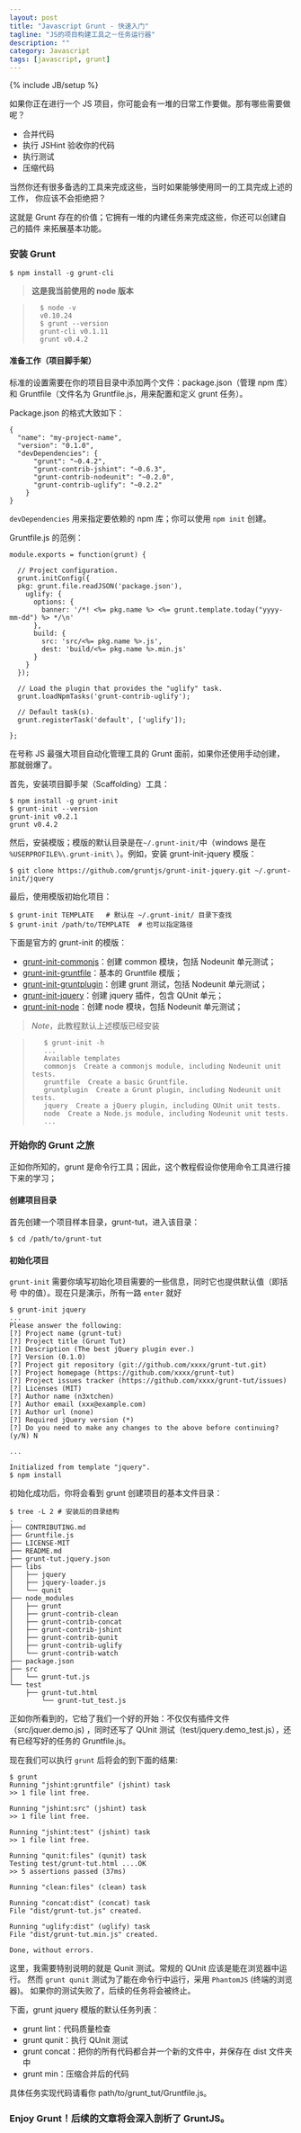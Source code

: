 ```yaml
---
layout: post
title: "Javascript Grunt - 快速入门"
tagline: "JS的项目构建工具之－任务运行器"
description: ""
category: Javascript
tags: [javascript, grunt]
---
```

{% include JB/setup %}

如果你正在进行一个 JS 项目，你可能会有一堆的日常工作要做。那有哪些需要做呢？

+ 合并代码
+ 执行 JSHint 验收你的代码
+ 执行测试
+ 压缩代码

当然你还有很多备选的工具来完成这些，当时如果能够使用同一的工具完成上述的工作，
你应该不会拒绝把？

这就是 Grunt 存在的价值；它拥有一堆的内建任务来完成这些，你还可以创建自己的插件
来拓展基本功能。

### 安装 Grunt

    $ npm install -g grunt-cli

> **这是我当前使用的 node 版本**

>       $ node -v
>       v0.10.24
>       $ grunt --version
>       grunt-cli v0.1.11
>       grunt v0.4.2

#### 准备工作（项目脚手架）

标准的设置需要在你的项目目录中添加两个文件：package.json（管理 npm 库）和
Gruntfile（文件名为 Gruntfile.js，用来配置和定义 grunt 任务）。

Package.json 的格式大致如下：

    {
      "name": "my-project-name",
      "version": "0.1.0",
      "devDependencies": {
          "grunt": "~0.4.2",
          "grunt-contrib-jshint": "~0.6.3",
          "grunt-contrib-nodeunit": "~0.2.0",
          "grunt-contrib-uglify": "~0.2.2"
        }
    }

`devDependencies` 用来指定要依赖的 npm 库；你可以使用 `npm init` 创建。

Gruntfile.js 的范例：

    module.exports = function(grunt) {

      // Project configuration.
      grunt.initConfig({
      pkg: grunt.file.readJSON('package.json'),
        uglify: {
          options: {
            banner: '/*! <%= pkg.name %> <%= grunt.template.today("yyyy-mm-dd") %> */\n'
          },
          build: {
            src: 'src/<%= pkg.name %>.js',
            dest: 'build/<%= pkg.name %>.min.js'
          }
        }
      });
      
      // Load the plugin that provides the "uglify" task.
      grunt.loadNpmTasks('grunt-contrib-uglify');
      
      // Default task(s).
      grunt.registerTask('default', ['uglify']);

    };

在号称 JS 最强大项目自动化管理工具的 Grunt 面前，如果你还使用手动创建，
那就弱爆了。

首先，安装项目脚手架（Scaffolding）工具：

    $ npm install -g grunt-init
    $ grunt-init --version
    grunt-init v0.2.1
    grunt v0.4.2

然后，安装模版；模版的默认目录是在`~/.grunt-init/`中（windows 是在 `%USERPROFILE%\.grunt-init\` ）。例如，安装 grunt-init-jquery 模版：

    $ git clone https://github.com/gruntjs/grunt-init-jquery.git ~/.grunt-init/jquery

最后，使用模版初始化项目：

    $ grunt-init TEMPLATE   # 默认在 ~/.grunt-init/ 目录下查找
    $ grunt-init /path/to/TEMPLATE  # 也可以指定路径

下面是官方的 grunt-init 的模版：

+ [grunt-init-commonjs](https://github.com/gruntjs/grunt-init-commonjs)：创建 common 模块，包括 Nodeunit 单元测试；
+ [grunt-init-gruntfile](https://github.com/gruntjs/grunt-init-gruntfile)：基本的 Gruntfile 模版；
+ [grunt-init-gruntplugin](https://github.com/gruntjs/grunt-init-gruntplugin)：创建 grunt 测试，包括 Nodeunit 单元测试；
+ [grunt-init-jquery](https://github.com/gruntjs/grunt-init-jquery)：创建 jquery 插件，包含 QUnit 单元；
+ [grunt-init-node](https://github.com/gruntjs/grunt-init-node)：创建 node 模块，包括 Nodeunit 单元测试；

> *Note*，此教程默认上述模版已经安装

>        $ grunt-init -h
>        ...
>        Available templates
>        commonjs  Create a commonjs module, including Nodeunit unit tests.       
>        gruntfile  Create a basic Gruntfile.                                      
>        gruntplugin  Create a Grunt plugin, including Nodeunit unit tests.          
>        jquery  Create a jQuery plugin, including QUnit unit tests.            
>        node  Create a Node.js module, including Nodeunit unit tests. 
>        ...

### 开始你的 Grunt 之旅

正如你所知的，grunt 是命令行工具；因此，这个教程假设你使用命令工具进行接下来的学习；

#### 创建项目目录

首先创建一个项目样本目录，grunt-tut，进入该目录：

    $ cd /path/to/grunt-tut

#### 初始化项目

`grunt-init` 需要你填写初始化项目需要的一些信息，同时它也提供默认值（即括号
中的值）。现在只是演示，所有一路 `enter` 就好

    $ grunt-init jquery
    ...
    Please answer the following:
    [?] Project name (grunt-tut) 
    [?] Project title (Grunt Tut) 
    [?] Description (The best jQuery plugin ever.) 
    [?] Version (0.1.0) 
    [?] Project git repository (git://github.com/xxxx/grunt-tut.git) 
    [?] Project homepage (https://github.com/xxxx/grunt-tut) 
    [?] Project issues tracker (https://github.com/xxxx/grunt-tut/issues) 
    [?] Licenses (MIT) 
    [?] Author name (n3xtchen) 
    [?] Author email (xxx@example.com) 
    [?] Author url (none) 
    [?] Required jQuery version (*) 
    [?] Do you need to make any changes to the above before continuing? (y/N) N

    ...

    Initialized from template "jquery".
    $ npm install

初始化成功后，你将会看到 grunt 创建项目的基本文件目录：

    $ tree -L 2 # 安装后的目录结构
    .
    ├── CONTRIBUTING.md
    ├── Gruntfile.js
    ├── LICENSE-MIT
    ├── README.md
    ├── grunt-tut.jquery.json
    ├── libs
    │   ├── jquery
    │   ├── jquery-loader.js
    │   └── qunit
    ├── node_modules
    │   ├── grunt
    │   ├── grunt-contrib-clean
    │   ├── grunt-contrib-concat
    │   ├── grunt-contrib-jshint
    │   ├── grunt-contrib-qunit
    │   ├── grunt-contrib-uglify
    │   └── grunt-contrib-watch
    ├── package.json
    ├── src
    │   └── grunt-tut.js
    └── test
        ├── grunt-tut.html
            └── grunt-tut_test.js

正如你所看到的，它给了我们一个好的开始：不仅仅有插件文件（src/jquer.demo.js)
，同时还写了 QUnit 测试（test/jquery.demo_test.js），还有已经写好的任务的
Gruntfile.js。

现在我们可以执行 `grunt` 后将会的到下面的结果:

    $ grunt
    Running "jshint:gruntfile" (jshint) task
    >> 1 file lint free.

    Running "jshint:src" (jshint) task
    >> 1 file lint free.

    Running "jshint:test" (jshint) task
    >> 1 file lint free.

    Running "qunit:files" (qunit) task
    Testing test/grunt-tut.html ....OK
    >> 5 assertions passed (37ms)

    Running "clean:files" (clean) task

    Running "concat:dist" (concat) task
    File "dist/grunt-tut.js" created.

    Running "uglify:dist" (uglify) task
    File "dist/grunt-tut.min.js" created.

    Done, without errors.

这里，我需要特别说明的就是 Qunit 测试。常规的 QUnit 应该是能在浏览器中运行。
然而 `grunt qunit` 测试为了能在命令行中运行，采用 `PhantomJS` (终端的浏览器)。
如果你的测试失败了，后续的任务将会被终止。

下面，grunt jquery 模版的默认任务列表：

+ grunt lint：代码质量检查
+ grunt qunit：执行 QUnit 测试
+ grunt concat：把你的所有代码都合并一个新的文件中，并保存在 dist 文件夹中
+ grunt min：压缩合并后的代码

具体任务实现代码请看你 path/to/grunt_tut/Gruntfile.js。

### Enjoy Grunt！后续的文章将会深入剖析了 GruntJS。

